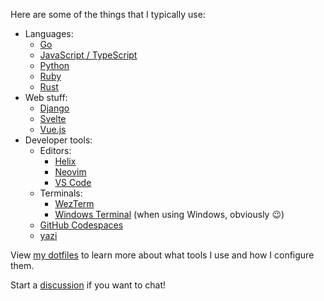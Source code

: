 Here are some of the things that I typically use:

* Languages:
  * [Go](https://go.dev/)
  * [JavaScript / TypeScript](https://nodejs.org/)
  * [Python](https://www.python.org/)
  * [Ruby](https://www.ruby-lang.org/)
  * [Rust](https://www.rust-lang.org/)
* Web stuff:
  * [Django](https://www.djangoproject.com/)
  * [Svelte](https://svelte.dev/)
  * [Vue.js](https://vuejs.org/)
* Developer tools:
  * Editors:
    * [Helix](https://helix-editor.com/)
    * [Neovim](https://neovim.io/)
    * [VS Code](https://code.visualstudio.com/)
  * Terminals:
    * [WezTerm](https://wezfurlong.org/wezterm/index.html)
    * [Windows Terminal](https://aka.ms/terminal) (when using Windows, obviously :wink:)
  * [GitHub Codespaces](https://github.com/features/codespaces)
  * [yazi](https://github.com/sxyazi/yazi)

View [my dotfiles][dotfiles] to learn more about what tools I use and how I configure them.

Start a [discussion](https://github.com/spenserblack/spenserblack/discussions) if you want to chat!

[dotfiles]: https://github.com/spenserblack/dotfiles
